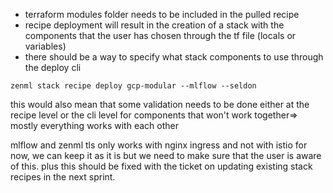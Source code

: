 - terraform modules folder needs to be included in the pulled recipe
- recipe deployment will result in the creation of a stack with the components
that the user has chosen through the tf file (locals or variables)
- there should be a way to specify what stack components to use through the deploy cli

```
zenml stack recipe deploy gcp-modular --mlflow --seldon
```

this would also mean that some validation needs to be done either at the recipe level or the cli level for components that won't work together=> mostly everything works with each other

mlflow and zenml tls only works with nginx ingress and not with istio
for now, we can keep it as it is but we need to make sure that the user is aware of this. plus this should be fixed with the ticket on updating existing stack recipes in the next sprint.
